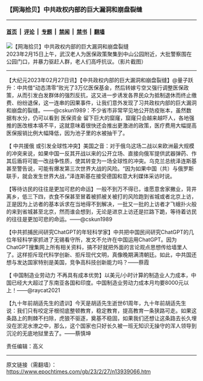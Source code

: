 ### 【网海拾贝】中共政权内部的巨大漏洞和崩盘裂缝

---

#### [首页](../../../..?n13939066) &nbsp;|&nbsp; [评论](../../../../../epoch-comment?n13939066) &nbsp;|&nbsp; [专题](../../../../../epoch-special?n13939066) &nbsp;|&nbsp; [禁闻](../../../../../epoch-news?n13939066) &nbsp;|&nbsp; [禁书](../../../../../books?n13939066) &nbsp;|&nbsp; [翻墙](https://github.com/gfw-breaker/nogfw/blob/master/README.md?n13939066)


<div><img alt="【网海拾贝】中共政权内部的巨大漏洞和崩盘裂缝" class="attachment-djy_600_400 size-djy_600_400 wp-post-image" src="https://i.epochtimes.com/assets/uploads/2023/02/id13937801-wuhan-600x400.jpg"/>
<div class="caption">
 2023年2月15日上午，武汉老人为医保政策聚集到中山公园附近，大批警察围在公园门口，并暴力驱赶人群，老人们高呼抗议。（影片截图）
</div></div><hr/><div class="post_content" id="artbody" itemprop="articleBody">
 <!-- article content begin -->
 <p>
  【大纪元2023年02月27日讯】【中共政权内部的巨大漏洞和崩盘裂缝】@量子跃升：中共借“动态清零”败光了3万亿医保基金，然后转嫁亏空又强行调整医保政策，从而引发白发群体的强烈反抗，这又进一步诱发各界民众为抵制退休而终止缴费、纷纷退保，这一连串的因果事件，让我们意外发现了习共政权内部的巨大漏洞和崩盘的裂缝。——@cskun1989：不少省市非常罕见地公开防疫账本，虽然数据有水分，仍可以看到
  <ok href="https://www.epochtimes.com/gb/tag/%E5%8C%BB%E4%BF%9D%E8%B5%84%E9%87%91.html">
   医保资金
  </ok>
  留下巨大的窟窿，窟窿只会越来越吓人，各地强推的医改根本填不平，这就意味着很快还会推出更激进的政策，医疗费用大幅提高医保报销比例大幅降低，因为池子里的水被抽干了。
 </p>
 <p>
  【
  <ok href="https://www.epochtimes.com/gb/tag/%E4%B8%AD%E5%85%B1%E6%8F%B4%E4%BF%84.html">
   中共援俄
  </ok>
  或引发全球性冲突】美国之音：对于俄乌这场二战以来欧洲最大规模的冲突来说，如果中国一反其开战以来的公开立场、直接向俄军提供武器弹药、作其后盾将可能一改战争性质，使其转变为一场全球性的冲突。乌克兰总统泽连斯基甚至警告说，可能有爆发第三次世界大战的风险。“因为如果中国（共）与俄罗斯联手，就会发生世界大战，”泽连斯基在接受德国和意大利媒体采访时说。
 </p>
 <p>
  【等待访民的往往是更加可悲的命运】一般不到万不得已，谁愿意舍家撇业，背井离乡，低三下四，衣食不保甚至冒着被抓被关被打的风险跑到省城或者北京上访，正是因为上访者的基本诉求在当地得不到解决，一批又一批的上访者才飞蛾扑火般的来到省城甚至北京，然而谁会想到，无论是进京上访还是拦路下跪，等待着访民的往往是更加可悲的命运。——@cskun1989
 </p>
 <p>
  【中共抓捕民间研究ChatGPT的年轻科学家】中共把中国民间研究ChatGPT的几位年轻科学家抓进了无锡看守所，发文不允许在中国运用ChatGPT。因为ChatGPT搜集网上所有相关资料，搞不好就把外面的言论观点思想传给墙里人了。这样拒斥现代科学创新、拒斥现代文明，真像晚期满清朝廷。如此，中共国还想与发达国家特别是美国，竞争高科技创新能力吗？——蔡霞
 </p>
 <p>
  【
  <ok href="https://www.epochtimes.com/gb/tag/%E4%B8%AD%E5%9B%BD%E5%88%B6%E9%80%A0%E4%B8%9A%E5%8A%B3%E5%8A%A8%E5%8A%9B.html">
   中国制造业劳动力
  </ok>
  不再具有成本优势】以美元/小时计算的制造业人力成本，中国已经大大超过了东南亚各国和印度。中国制造业劳动力成本月均要8000元以上！——@raycat2021
 </p>
 <p>
  【九十年前胡适先生的遗训】今天是胡适先生逝世61周年，九十年前胡适先生说：我们只有咬定牙根彻底整顿教育，稳定教育，提高教育一条狭路可走。如果这条路上的荆棘不扫除，虎狼不驱逐，奠基不稳固，如果我们还想让这条路去长久埋没在淤泥水潦之中，那么，这个国家也只好长久被一班无知识无操守的浑人领导到沉沦的无底地狱里去了。——蔡慎坤
 </p>
 <p>
  责任编辑：高义
 </p>
 <!-- article content end -->
 <div id="below_article_ad">
 </div>
</div>


---

原文链接（需翻墙）：https://www.epochtimes.com/gb/23/2/27/n13939066.htm